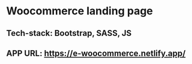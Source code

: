 # Woocommerce landing page

## Tech-stack: Bootstrap, SASS, JS
## APP URL: https://e-woocommerce.netlify.app/
